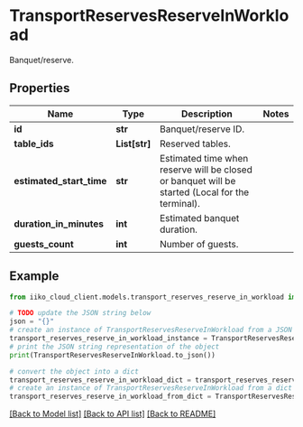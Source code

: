 # TransportReservesReserveInWorkload

Banquet/reserve.

## Properties

Name | Type | Description | Notes
------------ | ------------- | ------------- | -------------
**id** | **str** | Banquet/reserve ID. | 
**table_ids** | **List[str]** | Reserved tables. | 
**estimated_start_time** | **str** | Estimated time when reserve will be closed or banquet will be started (Local for the terminal). | 
**duration_in_minutes** | **int** | Estimated banquet duration. | 
**guests_count** | **int** | Number of guests. | 

## Example

```python
from iiko_cloud_client.models.transport_reserves_reserve_in_workload import TransportReservesReserveInWorkload

# TODO update the JSON string below
json = "{}"
# create an instance of TransportReservesReserveInWorkload from a JSON string
transport_reserves_reserve_in_workload_instance = TransportReservesReserveInWorkload.from_json(json)
# print the JSON string representation of the object
print(TransportReservesReserveInWorkload.to_json())

# convert the object into a dict
transport_reserves_reserve_in_workload_dict = transport_reserves_reserve_in_workload_instance.to_dict()
# create an instance of TransportReservesReserveInWorkload from a dict
transport_reserves_reserve_in_workload_from_dict = TransportReservesReserveInWorkload.from_dict(transport_reserves_reserve_in_workload_dict)
```
[[Back to Model list]](../README.md#documentation-for-models) [[Back to API list]](../README.md#documentation-for-api-endpoints) [[Back to README]](../README.md)


